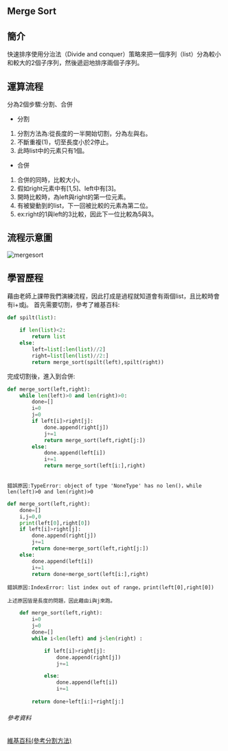 ## Merge Sort 

## 簡介
快速排序使用分治法（Divide and conquer）策略來把一個序列（list）分為較小和較大的2個子序列，然後遞迴地排序兩個子序列。

## 運算流程
分為2個步驟:分割、合併

* 分割
1. 分割方法為:從長度的一半開始切割，分為左與右。
2. 不斷重複(1)，切至長度小於2停止。
3. 此時list中的元素只有1個。

* 合併
1. 合併的同時，比較大小。
2. 假如right元素中有[1,5]、left中有[3]。
3. 開時比較時，為left與right的第一位元素。
4. 有被變動到的list，下一回被比較的元素為第二位。
5. ex:right的1與left的3比較，因此下一位比較為5與3。

## 流程示意圖
![mergesort](https://github.com/tzuying0312/Learning-Code/blob/master/photo/mergesort.png)

## 學習歷程

藉由老師上課帶我們演練流程，因此打成是過程就知道會有兩個list，且比較時會有i+或j。
首先需要切割，參考了維基百科:

```python
def spilt(list):
    
    if len(list)<2:
        return list
    else:
        left=list[:len(list)//2]
        right=list[len(list)//2:]
        return merge_sort(spilt(left),spilt(right))
```
完成切割後，進入到合併:

```python
def merge_sort(left,right):
    while len(left)>0 and len(right)>0:
        done=[]
        i=0
        j=0
        if left[i]>right[j]:
            done.append(right[j])
            j+=1
            return merge_sort(left,right[j:])
        else:
            done.append(left[i])
            i+=1
            return merge_sort(left[i:],right)
           
```
    錯誤原因:TypeError: object of type 'NoneType' has no len()，while len(left)>0 and len(right)>0
    
```python
def merge_sort(left,right):
    done=[]
    i,j=0,0
    print(left[0],right[0])
    if left[i]>right[j]:
        done.append(right[j])
        j+=1
        return done+merge_sort(left,right[j:])
    else:
        done.append(left[i])
        i+=1
        return done+merge_sort(left[i:],right)
 ```
    錯誤原因:IndexError: list index out of range，print(left[0],right[0])
    
    上述原因皆是長度的問題，因此藉由i與j來跑。
```python    
    def merge_sort(left,right):
        i=0
        j=0
        done=[]
        while i<len(left) and j<len(right) :

            if left[i]>right[j]:
                done.append(right[j])
                j+=1

            else:
                done.append(left[i])
                i+=1
    
        return done+left[i:]+right[j:]
 ```

###### 參考資料
[維基百科(參考分割方法)](https://zh.wikipedia.org/wiki/%E5%BD%92%E5%B9%B6%E6%8E%92%E5%BA%8F#Python)
